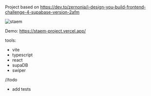 Project based on https://dev.to/zernonia/i-design-you-build-frontend-challenge-4-supabase-version-2afm

![staem](https://user-images.githubusercontent.com/17828621/183978514-a7a5576e-2216-4d22-ad52-586283e5a093.png)


Demo: https://staem-project.vercel.app/

tools:

-   vite
-   typescript
-   react
-   supaDB
-   swiper

//todo

-   add tests
